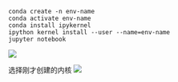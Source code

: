 
```
conda create -n env-name
conda activate env-name
conda install ipykernel
ipython kernel install --user --name=env-name
jupyter notebook
```

![](https://typora-birdy.oss-cn-guangzhou.aliyuncs.com/20240925232541.png)

选择刚才创建的内核
![](https://typora-birdy.oss-cn-guangzhou.aliyuncs.com/20240925232550.png)
